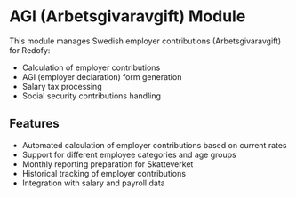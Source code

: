 # AGI (Arbetsgivaravgift) Module

This module manages Swedish employer contributions (Arbetsgivaravgift) for Redofy:

- Calculation of employer contributions
- AGI (employer declaration) form generation
- Salary tax processing
- Social security contributions handling

## Features

- Automated calculation of employer contributions based on current rates
- Support for different employee categories and age groups
- Monthly reporting preparation for Skatteverket
- Historical tracking of employer contributions
- Integration with salary and payroll data 